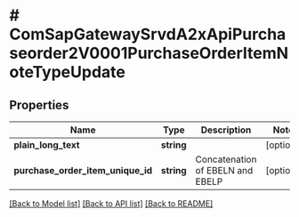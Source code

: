 # # ComSapGatewaySrvdA2xApiPurchaseorder2V0001PurchaseOrderItemNoteTypeUpdate

## Properties

Name | Type | Description | Notes
------------ | ------------- | ------------- | -------------
**plain_long_text** | **string** |  | [optional]
**purchase_order_item_unique_id** | **string** | Concatenation of EBELN and EBELP | [optional]

[[Back to Model list]](../../README.md#models) [[Back to API list]](../../README.md#endpoints) [[Back to README]](../../README.md)
